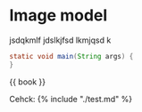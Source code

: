 # Image model

jsdqkmlf jdslkjfsd lkmjqsd k

```java
static void main(String args) {
}
```
{{ book }}

Cehck: 
{% include "./test.md" %}



